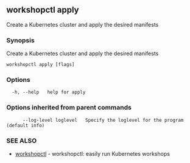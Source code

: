## workshopctl apply

Create a Kubernetes cluster and apply the desired manifests

### Synopsis

Create a Kubernetes cluster and apply the desired manifests

```
workshopctl apply [flags]
```

### Options

```
  -h, --help   help for apply
```

### Options inherited from parent commands

```
      --log-level loglevel   Specify the loglevel for the program (default info)
```

### SEE ALSO

* [workshopctl](workshopctl.md)	 - workshopctl: easily run Kubernetes workshops

